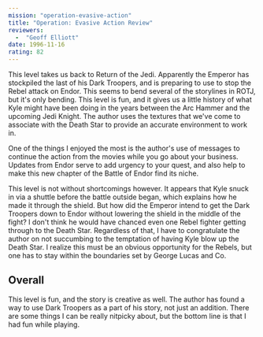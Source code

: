 ```yaml
---
mission: "operation-evasive-action"
title: "Operation: Evasive Action Review"
reviewers: 
  -  "Geoff Elliott"
date: 1996-11-16
rating: 82
---
```


This level takes us back to Return of the Jedi. Apparently the Emperor has stockpiled the last of his Dark Troopers, and is preparing to use to stop the Rebel attack on Endor. This seems to bend several of the storylines in ROTJ, but it's only bending. This level is fun, and it gives us a little history of what Kyle might have been doing in the years between the Arc Hammer and the upcoming Jedi Knight. The author uses the textures that we've come to associate with the Death Star to provide an accurate environment to work in.

One of the things I enjoyed the most is the author's use of messages to continue the action from the movies while you go about your business. Updates from Endor serve to add urgency to your quest, and also help to make this new chapter of the Battle of Endor find its niche.

This level is not without shortcomings however. It appears that Kyle snuck in via a shuttle before the battle outside began, which explains how he made it through the shield. But how did the Emperor intend to get the Dark Troopers down to Endor without lowering the shield in the middle of the fight? I don't think he would have chanced even one Rebel fighter getting through to the Death Star. Regardless of that, I have to congratulate the author on not succumbing to the temptation of having Kyle blow up the Death Star. I realize this must be an obvious opportunity for the Rebels, but one has to stay within the boundaries set by George Lucas and Co.

## Overall

This level is fun, and the story is creative as well. The author has found a way to use Dark Troopers as a part of his story, not just an addition. There are some things I can be really nitpicky about, but the bottom line is that I had fun while playing.